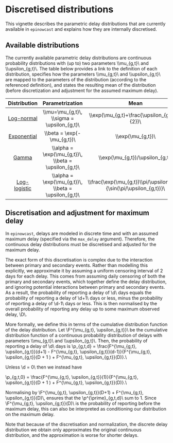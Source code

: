 # Discretised distributions

This vignette describes the parametric delay distributions that are
currently available in `epinowcast` and explains how they are internally
discretised.

## Available distributions

The currently available parametric delay distributions are continuous
probability distributions with (up to) two parameters \\\mu\_{g,t}\\ and
\\\upsilon\_{g,t}\\. The table below provides a link to the definition
of each distribution, specifies how the parameters \\\mu\_{g,t}\\ and
\\\upsilon\_{g,t}\\ are mapped to the parameters of the distribution
(according to the referenced definition), and states the resulting mean
of the distribution (before discretization and adjustment for the
assumed maximum delay).

|                                       Distribution                                        |                      Parametrization                       |                                    Mean                                     |
|:-----------------------------------------------------------------------------------------:|:----------------------------------------------------------:|:---------------------------------------------------------------------------:|
|         [Log-normal](https://mc-stan.org/docs/functions-reference/lognormal.html)         |      \\\mu=\mu\_{g,t}\\, \\\sigma = \upsilon\_{g,t}\\      |              \\\exp(\mu\_{g,t}+\frac{\upsilon\_{g,t}^2}{2})\\               |
| [Exponential](https://mc-stan.org/docs/functions-reference/exponential-distribution.html) |               \\\beta = \exp(-\mu\_{g,t})\\                |                            \\\exp(\mu\_{g,t})\\                             |
|       [Gamma](https://mc-stan.org/docs/functions-reference/gamma-distribution.html)       | \\\alpha = \exp(\mu\_{g,t})\\, \\\beta = \upsilon\_{g,t}\\ |                    \\\exp(\mu\_{g,t})/\upsilon\_{g,t}\\                     |
|          [Log-logistic](https://en.wikipedia.org/wiki/Log-logistic_distribution)          | \\\alpha = \exp(\mu\_{g,t})\\, \\\beta = \upsilon\_{g,t}\\ | \\\frac{\exp(\mu\_{g,t})\\\pi/\upsilon\_{g,t}}{\sin(\pi/\upsilon\_{g,t})}\\ |

## Discretisation and adjustment for maximum delay

In `epinowcast`, delays are modeled in discrete time and with an assumed
maximum delay (specified via the `max_delay` argument). Therefore, the
continuous delay distributions must be discretised and adjusted for the
maximum delay.

The exact form of this discretisation is complex due to the interaction
between primary and secondary events. Rather than modelling this
explicitly, we approximate it by assuming a uniform censoring interval
of 2 days for each delay. This comes from assuming daily censoring of
both the primary and secondary events, which together define the delay
distribution, and ignoring potential interactions between primary and
secondary events. As a result, the probability of reporting a delay of
\\d\\ days equals the probability of reporting a delay of \\d+1\\ days
or less, minus the probability of reporting a delay of \\d-1\\ days or
less. This is then normalised by the overall probability of reporting
any delay up to some maximum observed delay, \\D\\.

More formally, we define this in terms of the cumulative distribution
function of the delay distribution. Let \\F^{\mu\_{g,t},
\upsilon\_{g,t}}\\ be the cumulative distribution function of a
continuous probability distribution of delays with parameters
\\\mu\_{g,t}\\ and \\\upsilon\_{g,t}\\. Then, the probability of
reporting a delay of \\d\\ days is \\p\_{g,t,d} = \frac{F^{\mu\_{g,t},
\upsilon\_{g,t}}(d+1) - F^{\mu\_{g,t},
\upsilon\_{g,t}}(d-1)}{F^{\mu\_{g,t}, \upsilon\_{g,t}}(D + 1 ) +
F^{\mu\_{g,t}, \upsilon\_{g,t}}(D)}.\\

Unless \\d = 0\\ then we instead have

\\p\_{g,t,0} = \frac{F^{\mu\_{g,t}, \upsilon\_{g,t}}(1)}{F^{\mu\_{g,t},
\upsilon\_{g,t}}(D + 1 ) + F^{\mu\_{g,t}, \upsilon\_{g,t}}(D)}.\\

Normalising by \\F^{\mu\_{g,t}, \upsilon\_{g,t}}(D+1) + F^{\mu\_{g,t},
\upsilon\_{g,t}}(D)\\, ensures that the \\p^{\prime}\_{g,t,d}\\ sum
to 1. Since \\F^{\mu\_{g,t}, \upsilon\_{g,t}}(D)\\ is the probability of
reporting before the maximum delay, this can also be interpreted as
conditioning our distribution on the maximum delay.

Note that because of the discretisation and normalization, the discrete
delay distribution we obtain only approximates the original continuous
distribution, and the approximation is worse for shorter delays.
